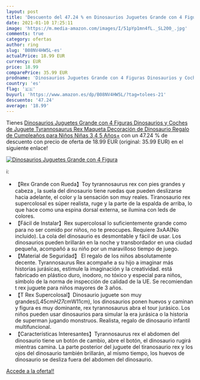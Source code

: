 ```yaml
---
layout: post
title: 'Descuento del 47.24 % en Dinosaurios Juguetes Grande con 4 Figura'
date: 2021-01-10 17:25:11
image: 'https://m.media-amazon.com/images/I/51pYp1mn4fL._SL200_.jpg'
comments: true
category: ofertas
author: ring
slug: 'B08NV4HW5L-es'
actualPrice: 18.99 EUR
currency: EUR
price: 18.99
comparePrice: 35.99 EUR
prodname: 'Dinosaurios Juguetes Grande con 4 Figuras Dinosaurios y Coches de Juguete Tyrannosaurus Rex Maqueta Decoración de Dinosaurio Regalo de Cumpleaños para Niños Niñas 3 4 5 Años+'
country: 'es'
flag: '🇪🇸'
buyurl: 'https://www.amazon.es/dp/B08NV4HW5L/?tag=tolees-21'
descuento: '47.24'
average: '18.99'
---
```


Tienes [Dinosaurios Juguetes Grande con 4 Figuras Dinosaurios y Coches de Juguete Tyrannosaurus Rex Maqueta Decoración de Dinosaurio Regalo de Cumpleaños para Niños Niñas 3 4 5 Años+](https://www.amazon.es/dp/B08NV4HW5L/?tag=tolees-21) con un 47.24 % de descuento con precio de oferta de 18.99 EUR (original: 35.99 EUR) en el siguiente enlace!

[![Dinosaurios Juguetes Grande con 4 Figura](https://m.media-amazon.com/images/I/51pYp1mn4fL._SL200_.jpg)](https://www.amazon.es/dp/B08NV4HW5L/?tag=tolees-21)

ℹ️:

- 【Rex Grande con Rueda】Toy tyrannosaurus rex con pies grandes y cabeza , la suela del dinosaurio tiene ruedas que pueden deslizarse hacia adelante, el color y la sensación son muy reales. Tiranosaurio rex supercolosal es súper realista, ruge y la parte de la espalda de arriba, lo que hace como una espina dorsal externa, se ilumina con leds de colores.
- 【Fácil de Instalar】Rex supercolosal lo suficientemente grande como para no ser comido por niños, no te preocupes. Requiere 3xAA(No incluido). La cola del dinosaurio es desmontable y fácil de usar. Los dinosaurios pueden brillarán en la noche y transbordador en una ciudad pequeña, acompañó a su niño por un maravilloso tiempo de juego.
- 【Material de Seguridad】 El regalo de los niños absolutamente decente. Tyrannosaurus Rex acompañe a su hijo a imaginar más historias jurásicas, estimule la imaginación y la creatividad. está fabricado en plástico duro, inodoro, no tóxico y especial para niños, símbolo de la norma de inspección de calidad de la UE. Se recomiendan t rex juguete para niños mayores de 3 años.
- 【T Rex Supercolosal】Dinosaurio juguete son muy grandes(L45cm*H27cm*W11cm), los dinosaurios ponen huevos y caminan y figura es muy dominante, rex tyrannosaurus abra el tour jurásico. Los niños pueden usar dinosaurios para simular la era jurásica o la historia de superman jugando monstruos. Realista, regalo de dinosaurio infantil multifuncional.
- 【Características Interesantes】Tyrannosaurus rex el abdomen del dinosaurio tiene un botón de cambio, abre el botón, el dinosaurio rugirá mientras camina. La parte posterior del juguete del tiranosaurio rex y los ojos del dinosaurio también brillarán, al mismo tiempo, los huevos de dinosaurio se desliza fuera del abdomen del dinosaurio.

[Accede a la oferta!!](https://www.amazon.es/dp/B08NV4HW5L/?tag=tolees-21)
